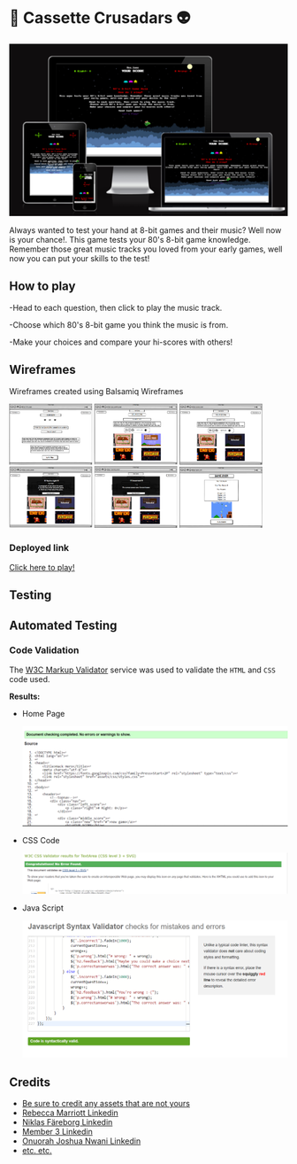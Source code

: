 # 🎸 **Cassette Crusadars** 👽 

![Responsivenes](assets/images/resoponsive.png)

Always wanted to test your hand at 8-bit games and their music? Well now is your chance!. This game tests your 80's 8-bit game knowledge. Remember those great music tracks you loved from your early games, well now you can put your skills to the test!


## How to play

-Head to each question, then click to play the music track.

-Choose which 80's 8-bit game you think the music is from.

-Make your choices and compare your hi-scores with others!


## Wireframes

Wireframes created using Balsamiq Wireframes

<p float="left">
  <img src="assets/images/Wireframe%201.png" width="150" />
  <img src="assets/images/Wireframe%202.png" width="150" /> 
  <img src="assets/images/Wireframe%203.png" width="150" />
  <img src="assets/images/Wireframe%204.png" width="150" />
  <img src="assets/images/Wireframe%205.png" width="150" /> 
  <img src="assets/images/Wireframe%206.png" width="150" />
</p>

### Deployed link

[Click here to play!](https://www.example.com)

## Testing
## Automated Testing

### Code Validation
The [W3C Markup Validator](https://validator.w3.org/) service was used to validate the `HTML` and `CSS` code used.

**Results:**

- Home Page

     ![HTML Validation Results](assets/images/html-validate.png)


- CSS Code

     ![CSS Code Page Validation Results](assets/images/css-validate.png)

- Java Script

     ![Java Script Validation Results](assets/images/js-validate.png)
    

## Credits

* [Be sure to credit any assets that are not yours](https://www.example.com)
* [Rebecca Marriott Linkedin](https://www.linkedin.com/in/rebecca-marriott-492571148/)
* [Niklas Färeborg Linkedin](https://www.linkedin.com/in/niklas-f%C3%A4reborg-1bb353211/)
* [Member 3 Linkedin](https://www.linkedin.com)
* [Onuorah Joshua Nwani Linkedin](https://www.linkedin.com/in/onuorah-joshua-nwani-952a06211)
* [etc. etc.](https://www.example.com)
